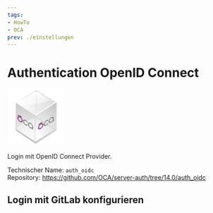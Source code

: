 ```yaml
---
tags:
- HowTo
- OCA
prev: ./einstellungen
---
```

# Authentication OpenID Connect
![icon_oca_app](assets/icon_oca_app.png)

Login mit OpenID Connect Provider.

Technischer Name: `auth_oidc`\
Repository: <https://github.com/OCA/server-auth/tree/14.0/auth_oidc>

## Login mit GitLab konfigurieren

